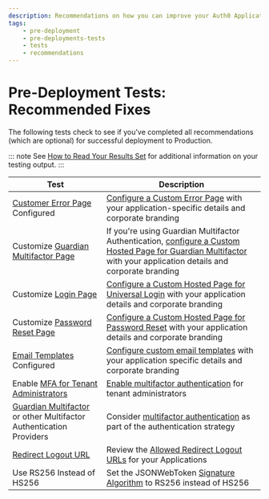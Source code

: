 ```yaml
---
description: Recommendations on how you can improve your Auth0 Application prior to production deployment
tags:
    - pre-deployment
    - pre-deployments-tests
    - tests
    - recommendations
---
```


# Pre-Deployment Tests: Recommended Fixes

The following tests check to see if you've completed all recommendations (which are optional) for successful deployment to Production.

::: note
See [How to Read Your Results Set](/pre-deployment/how-to-run-test#how-to-read-your-results-set) for additional information on your testing output.
:::

| Test | Description |
| ---- | ----------- |
| [Customer Error Page](/hosted-pages/custom-error-pages) Configured | [Configure a Custom Error Page](${manage_url}/#/account) with your application-specific details and corporate branding |
| Customize [Guardian Multifactor Page](/hosted-pages/guardian) | If you're using Guardian Multifactor Authentication, [configure a Custom Hosted Page for Guardian Multifactor](${manage_url}/#/guardian_mfa_page) with your application details and corporate branding |
| Customize [Login Page](/hosted-pages/login) | [Configure a Custom Hosted Page for Universal Login](${manage_url}/#/login_page) with your application details and corporate branding |
| Customize [Password Reset Page](/hosted-pages/password-reset) | [Configure a Custom Hosted Page for Password Reset](${manage_url}/#/password_reset) with your application details and corporate branding |
| [Email Templates](/email/custom) Configured | [Configure custom email templates](${manage_url}/#/emails) with your application specific details and corporate branding |
| Enable [MFA for Tenant Administrators](/tutorials/manage-dashboard-admins) | [Enable multifactor authentication](${manage_url}/#/account/admins) for tenant administrators |
| [Guardian Multifactor](/multifactor-authentication) or other Multifactor Authentication Providers | Consider [multifactor authentication](${manage_url}/#/guardian) as part of the authentication strategy |
| [Redirect Logout URL](/logout#set-the-allowed-logout-urls-at-the-account-level) | Review the [Allowed Redirect Logout URLs](${manage_url}/#/account/advanced) for your Applications |
| Use RS256 Instead of HS256 | Set the JSONWebToken [Signature Algorithm](/apis#signing-algorithms) to RS256 instead of HS256 |